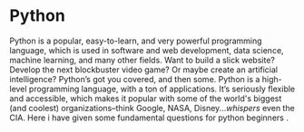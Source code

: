 # Python
Python is a popular, easy-to-learn, and very powerful programming language, which is used in software and web development, data science, machine learning, and many other fields. Want to build a slick website? Develop the next blockbuster video game? Or maybe create an artificial intelligence? Python’s got you covered, and then some. Python is a high-level programming language, with a ton of applications.  It’s seriously flexible and accessible, which makes it popular with some of the world's biggest (and coolest) organizations–think Google, NASA, Disney...*whispers* even the CIA.  Here i have given some fundamental questions for python beginners .
